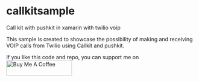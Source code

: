 # callkitsample
Call kit with pushkit in xamarin with twilio voip

This sample is created to showcase the possibility of making and receiving VOIP calls from Twilio using  Callkit and pushkit.

If you like this code and repo, you can support me on <br/>
<a href="https://www.buymeacoffee.com/softsan97" target="_blank"><img src="https://cdn.buymeacoffee.com/buttons/default-orange.png" alt="Buy Me A Coffee" height="41" width="174"></a>
